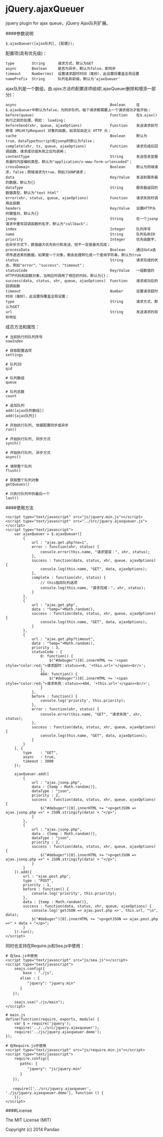 jQuery.ajaxQueuer
=================

jquery plugin for ajax queue，jQuery Ajax队列扩展。

####参数说明

	$.ajaxQueuer([ajax队列], {配置});

配置项(具有优先级)：

	type		String		请求方式，默认为GET
	async		Boolean		是否为异步，默认为false，即同步
	timeout		Number(ms)	设置请求超时时间（毫秒），此设置将覆盖全局设置
	namePrefix	String		队列名称前缀，默认为'ajaxQueuer'

ajax队列是一个数组，由$.ajax方法的配置选项组成($.ajaxQueuer删除和增添一部分)：

	async											Boolean		在$.ajaxQueuer中默认为false，为同步队列，每个请求都需要上一个请求成功才能开始；
	before(queue)									Function	在$.ajax()执行之前的处理，例如： loading；
	beforeSend(xhr, queue, ajaxOptions)				Function	发送请求前可修改 XMLHttpRequest 对象的函数，如添加自定义 HTTP 头；
	cache											Boolean		默认为true，dataType为script和jsonp时默认为false；
	complete(xhr, ts, queue, ajaxOptions)			Function	请求完成后回调函数，请求成功或失败之后均调用；
	contentType										String		发送信息至服务器时内容编码类型，默认为"application/x-www-form-urlencoded"；
	crossDomain										Boolean		默认为同域请求，false；跨域请求为true，例如JSONP请求；
	data											Key/Value	发送到服务器的数据，默认为{}
	dataType										String		服务器返回的数据类型，默认为"text html"
	error(xhr, status, queue, ajaxOptions)			Function	请求失败时调用此函数
	headers											Key/Value	设置HTTP头的键值对，默认为{}
	jsonp											String		在一个jsonp请求中重写回调函数的名字，默认为"callback"；
	index											Integer		队列序号
	name											String		队列名称ID
	priority										Integer		优先级数字，在异步方式下，数值越大优先执行和发送，但不一定是最先完成；
	processData										Boolean		通过data选项传递进来的数据，如果是一个对象，都会处理转化成一个查询字符串，默认为true
	status											String		请求完成的状态，例如"error"、"success"、"timeout"；
	statusCode										Key/Value	一组数值的HTTP代码和函数对象，当响应时调用了相应的代码，默认为{}；
	success(data, status, xhr, queue, ajaxOptions)	Function	请求成功后的回调函数
	timeout											Number		设置请求超时时间（毫秒），此设置将覆盖全局设置；
	type											String		请求方式，默认为GET
	url												String		发送请求的目标地址

成员方法和属性：

	# 当前执行的队列序号
	nowIndex

	# 获取配置选项
	settings

	# 队列ID
	qid

	# 队列数组
	queue

	# 队列总数
	count

	# 追加队列
	add([ajax队列数组])
	add({ajax队列})

	# 开始执行队列, 依据配置同步或异步
	run()

	# 开始执行队列, 同步方式
	synch()

	# 开始执行队列, 异步方式
	async()

	# 清除整个队列
	flush()

	# 获取整个队列对象
	getQueues()

	# 只执行队列中的最后一个
	last()

####使用方法
		
	<script type="text/javascript" src="js/jquery.min.js"></script>
	<script type="text/javascript" src="../src/jquery.ajaxqueuer.js"></script>
	<script type="text/javascript">
		var ajaxQueuer = $.ajaxQueuer([
			{ 
				url : "ajax.get.php?no=1", 
				error : function(xhr, status) {
					console.error(this.name, "请求错误：", xhr, status);
				},
				success : function(data, status, xhr, queue, ajaxOptions) {
					console.log(this.name, "GET", data, ajaxOptions);
				},
				complete : function(xhr, status) {
					// this指向队列选项
					console.log(this.name, "请求完成：", xhr, status);	
				}
			},
			{
				url : "ajax.get.php", 
				data : "temp="+Math.random(),
				success : function(data, status, xhr, queue, ajaxOptions) {
					console.log(this.name, "GET", data, ajaxOptions);
				}
			},
			{
				url : "ajax.get.php?timeout", 
				data : "temp="+Math.random(), 
				priority : 3,
				statusCode : {
					0: function() {
						$("#debuger")[0].innerHTML += '<span style="color:red;">请求超时：status=>0, '+this.url+'</span><br/>';
					},
					404: function() { 
						$("#debuger")[0].innerHTML += '<span style="color:red;">请求失败：status=>404, '+this.url+'</span><br/>';
					}
				},
				before : function() {
					console.log('priority', this.priority);
				},
				error : function(xhr, status) {
					console.error(this.name, "GET", "请求失败", xhr, status);
				},
				success : function(data, status, xhr, queue, ajaxOptions) {
					console.log(this.name, "GET", data, ajaxOptions);
				}
			}
		], {
			type 	: "GET",
			async	: true,
			timeout	: 3000
		});

		ajaxQueuer.add([
			{
				url : "ajax.jsonp.php",
				data : {temp : Math.random()},
				dataType : "json",
				priority : 2,
				success : function(data, status, xhr, queue, ajaxOptions) {
					$("#debuger")[0].innerHTML += "<p>getJSON => ajax.jsonp.php =>" + JSON.stringify(data) + "</p>";
				}
			},
			{
				url : "ajax.jsonp.php",
				data : {temp : Math.random()},
				dataType : "json",
				priority : 2,
				success : function(data, status, xhr, queue, ajaxOptions) {
					$("#debuger")[0].innerHTML += "<p>getJSON => ajax.jsonp.php =>" + JSON.stringify(data) + "</p>";
				}
			}
		]).add({
			url : "ajax.post.php",
			type : "POST",
			priority : 1,
			before : function() {
				console.log('priority', this.priority);
			},
			data : {temp : Math.random()}, 
			success : function(data, status, xhr, queue, ajaxOptions) { 
				console.log('getJSON => ajax.post.php =>', this.url, "\n", data);
				$("#debuger")[0].innerHTML += "<p>getJSON => ajax.post.php =>" + data + "</p>";
			}
		}).run(); 	
	</script>

同时也支持在Require.js和Sea.js中使用：
	
	# 在Sea.js中使用
	<script type="text/javascript" src="js/sea.js"></script>
	<script type="text/javascript">
		seajs.config({
			base : "./js",
	　　　　alias : {
	　　　　　　"jquery": "jquery.min"
	　　　　}
	　　});

		seajs.use("./js/main");
	</script>

	# main.js
	define(function(require, exports, module) {	
		var $ = require('jquery');
		require('../../src/jquery.ajaxqueuer'); 
		require('../js/jquery.ajaxqueuer.demo');  
	});

	# 在Require.js中使用
	<script type="text/javascript" src="js/require.min.js"></script>
	<script type="text/javascript">
		require.config({
	　　　　paths: {
	　　　　　　"jquery": "js/jquery.min"
	　　　　}
	　　});

	　　require(['../src/jquery.ajaxqueuer', './js/jquery.ajaxqueuer.demo'], function () {   
		});
	</script>

####License

The MIT License (MIT)

Copyright (c) 2014 Pandao